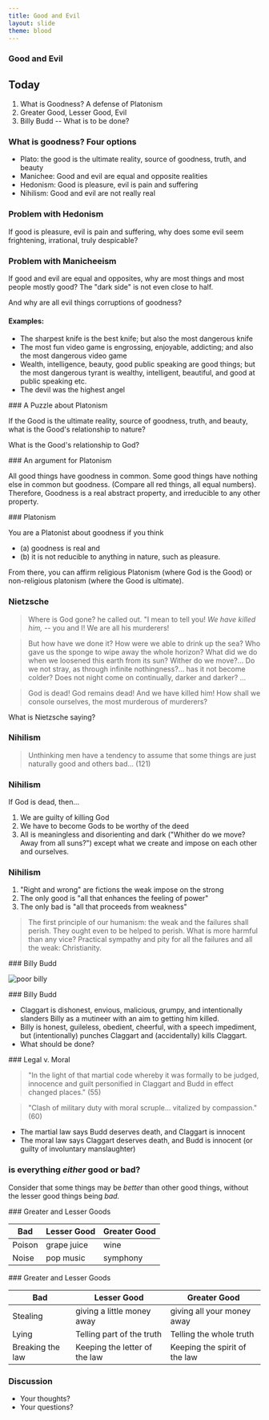```yaml
---
title: Good and Evil 
layout: slide
theme: blood
---
```


<section><!--Intro slide begin-->
<section data-background="https://mathmunch.files.wordpress.com/2013/06/wiki-sacred-geometry-e1325031356204.jpg" data-markdown><!--Intro slide begin-->




# Good and Evil


</section> <!--Intro slide end-->
<section data-markdown>  <!--Slide Beginning-->



## Today

1. What is Goodness? A defense of Platonism
2. Greater Good, Lesser Good, Evil
4. Billy Budd -- What is to be done? 


</section><section data-markdown>

### What is goodness? Four options

- Plato: the good is the ultimate reality, source of goodness, truth, and beauty 
- Manichee: Good and evil are equal and opposite realities
- Hedonism: Good is pleasure, evil is pain and suffering
- Nihilism: Good and evil are not really real

</section><section data-markdown>

### Problem with Hedonism

If good is pleasure, evil is pain and suffering, why does some evil seem frightening, irrational, truly despicable? 

</section><section data-markdown>

### Problem with Manicheeism

If good and evil are equal and opposites, why are most things and most people mostly good? The "dark side" is not even close to half. 

And why are all evil things corruptions of goodness? 

#### Examples:  
- The sharpest knife is the best knife; but also the most dangerous knife 
- The most fun video game is engrossing, enjoyable, addicting; and also the most dangerous video game
- Wealth, intelligence, beauty, good public speaking are good things; but the most dangerous tyrant is wealthy, intelligent, beautiful, and good at public speaking etc.
- The devil was the highest angel

</section><section data-markdown>
### A Puzzle about Platonism

If the Good is the ultimate reality, source of goodness, truth, and beauty, what is the Good's relationship to nature? 

What is the Good's relationship to God?



</section><section data-markdown>
### An argument for Platonism

All good things have goodness in common.
Some good things have nothing else in common but goodness. (Compare all red things, all equal numbers). 
Therefore, Goodness is a real abstract property, and irreducible to any other property. 


</section><section data-markdown>
### Platonism

You are a Platonist about goodness if you think 

- (a) goodness is real and 
- (b) it is not reducible to anything in nature, such as pleasure. 

From there, you can affirm religious Platonism (where God is the Good) or non-religious platonism (where the Good is ultimate). 

</section><section data-markdown>

### Nietzsche 

> Where is God gone? he called out. "I mean to tell you! *We have killed him,* -- you and I! We are all his murderers! 

 </section><section data-markdown>

>But how have we done it? How were we able to drink up the sea? Who gave us the sponge to wipe away the whole horizon? What did we do when we loosened this earth from its sun? Wither do we move?... Do we not stray, as through infinite nothingness?... has it not become colder? Does not night come on continually, darker and darker? ... 

 </section><section data-markdown>

>God is dead! God remains dead! And we have killed him! How shall we console ourselves, the most murderous of murderers? 

What is Nietzsche saying? 

</section><section data-markdown>

### Nihilism

>Unthinking men have a tendency to assume that some things are just naturally good and others bad... (121)

</section><section data-markdown>

### Nihilism

If God is dead, then...

1. We are guilty of killing God
2. We have to become Gods to be worthy of the deed
3. All is meaningless and disorienting and dark ("Whither do we move? Away from all suns?") except what we create and impose on each other and ourselves. 


</section><section data-markdown>

### Nihilism

1. "Right and wrong" are fictions the weak impose on the strong
5. The only good is "all that enhances the feeling of power"
6. The only bad is "all that proceeds from weakness"

>The first principle of our humanism: the weak and the failures shall perish. They ought even to be helped to perish. What is more harmful than any vice? Practical sympathy and pity for all the failures and all the weak: Christianity. 


</section><section data-markdown>
### Billy Budd

![poor billy](http://www.americancinemathequecalendar.com/sites/default/files/stills_events_390_240/billy_budd1962_390.jpg?1390433400)

</section><section data-markdown>
### Billy Budd

- Claggart is dishonest, envious, malicious, grumpy, and intentionally slanders Billy as a mutineer with an aim to getting him killed.
- Billy is honest, guileless, obedient, cheerful, with a speech impediment, but (intentionally) punches Claggart and (accidentally) kills Claggart. 
- What should be done? 

</section><section data-markdown>
### Legal v. Moral 

>"In the light of that martial code whereby it was formally to be judged, innocence and guilt personified in Claggart and Budd in effect changed places." (55)

> "Clash of military duty with moral scruple... vitalized by compassion." (60)

- The martial law says Budd deserves death, and Claggart is innocent
- The moral law says Claggart deserves death, and Budd is innocent (or guilty of involuntary manslaughter)


</section><section data-markdown>

### is everything *either* good or bad?

Consider that some things may be *better* than other good things, without the lesser good things being *bad.*

</section><section data-markdown>
### Greater and Lesser Goods

|            Bad |      Lesser Good |     Greater Good |
|----------------|------------------|------------------|
| Poison         | grape juice      |      wine        |
| Noise          | pop music        |     symphony     |


</section><section data-markdown>
### Greater and Lesser Goods

|            Bad |      Lesser Good |     Greater Good |
|----------------|------------------|------------------|
| Stealing       | giving a little money away | giving all your money away |
| Lying          | Telling part of the truth | Telling the whole truth | 
| Breaking the law | Keeping the letter of the law | Keeping the spirit of the law | 

</section><section data-markdown>

### Discussion

* Your thoughts?
* Your questions?

</section>
</section><!--Slide end-->




<section><!--Wednesday slide begin-->
<section data-background="https://mathmunch.files.wordpress.com/2013/06/wiki-sacred-geometry-e1325031356204.jpg" data-markdown><!--Intro slide begin-->